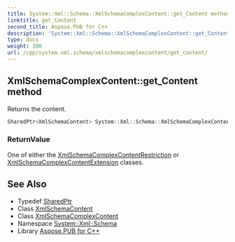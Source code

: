 ```yaml
---
title: System::Xml::Schema::XmlSchemaComplexContent::get_Content method
linktitle: get_Content
second_title: Aspose.PUB for C++
description: 'System::Xml::Schema::XmlSchemaComplexContent::get_Content method. Returns the content in C++.'
type: docs
weight: 300
url: /cpp/system.xml.schema/xmlschemacomplexcontent/get_content/
---
```

## XmlSchemaComplexContent::get_Content method


Returns the content.

```cpp
SharedPtr<XmlSchemaContent> System::Xml::Schema::XmlSchemaComplexContent::get_Content() override
```


### ReturnValue

One of either the [XmlSchemaComplexContentRestriction](../../xmlschemacomplexcontentrestriction/) or [XmlSchemaComplexContentExtension](../../xmlschemacomplexcontentextension/) classes.

## See Also

* Typedef [SharedPtr](../../../system/sharedptr/)
* Class [XmlSchemaContent](../../xmlschemacontent/)
* Class [XmlSchemaComplexContent](../)
* Namespace [System::Xml::Schema](../../)
* Library [Aspose.PUB for C++](../../../)
